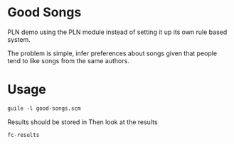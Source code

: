 # Good Songs

PLN demo using the PLN module instead of setting it up its own
rule based system.

The problem is simple, infer preferences about songs given that people
tend to like songs from the same authors.

# Usage

```scheme
guile -l good-songs.scm
```

Results should be stored in Then look at the results

```scheme
fc-results
```
